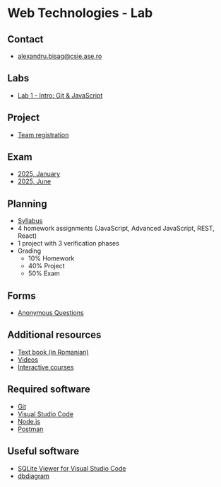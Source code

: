 # Web Technologies - Lab

## Contact
- alexandru.bisag@csie.ase.ro

## Labs
- [Lab 1 - Intro: Git & JavaScript](./labs/l1/README.md)

## Project
- [Team registration](https://docs.google.com/forms/d/e/1FAIpQLSfQqkeDVOxFFSXL6IJp4BrNDr0A3bXr3Ih9akrBIQF0axSpiA/viewform?usp=header)

## Exam
- [2025, January](https://github.com/csie-web/examen-2025)
- [2025, June](https://github.com/csie-web/examen-restanta-2025)

## Planning
- [Syllabus](https://fisadisciplina.ase.ro/Default.aspx?IDD=95024&IDF=7&IDL=EN)
- 4 homework assignments (JavaScript, Advanced JavaScript, REST, React)
- 1 project with 3 verification phases
- Grading
    - 10% Homework
    - 40% Project
    - 50% Exam

## Forms
- [Anonymous Questions](https://forms.gle/AV4LjvBeTDT1Roe48)

## Additional resources
- [Text book (in Romanian)](https://drive.google.com/file/d/1MGcdX5RBELHMXhaky_cJnuRRU97qNXw5/view?usp=sharing)
- [Videos](https://www.youtube.com/watch?v=IC48VTqeUSk&list=PLYdpEVB86eG4nedgKyuC69BJbfLuEzXBU&index=3)
- [Interactive courses](https://student.nextlab.tech/#/public-library/615194627acb0359b7c68a28)

## Required software
- [Git](https://git-scm.com/downloads)
- [Visual Studio Code](https://code.visualstudio.com/download)
- [Node.js](https://nodejs.org/en/download)
- [Postman](https://www.postman.com/downloads/)

## Useful software
- [SQLite Viewer for Visual Studio Code](https://marketplace.visualstudio.com/items?itemName=alexcvzz.vscode-sqlite)
- [dbdiagram](https://dbdiagram.io/home)
